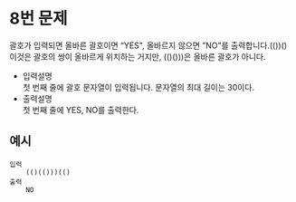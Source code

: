 # 8번 문제

괄호가 입력되면 올바른 괄호이면 “YES", 올바르지 않으면 ”NO"를 출력합니다.(())() 이것은 괄호의 쌍이 올바르게 위치하는 거지만, (()()))은 올바른 괄호가 아니다.

<ul>
    <li>입력설명<br>
    첫 번째 줄에 괄호 문자열이 입력됩니다. 문자열의 최대 길이는 30이다. 
    </li>
    <li>출력설명<br>
    첫 번째 줄에 YES, NO를 출력한다.
    </li>
</ul>

## 예시
    입력
        (()(()))(()
    출력
        NO
